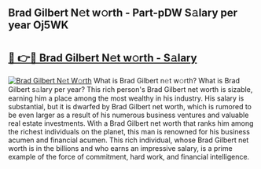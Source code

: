 ## Brad Gilbert N𝚎t w𝚘rth - Part-pDW S𝚊lary per year Oj5WK

# <h2><a href="http://gc1whw.nevu.top/?p=Brad+Gilbert">🔗 👉🔴 Brad Gilbert N𝚎t w𝚘rth - S𝚊lary</a></h2>

[![Brad Gilbert N𝚎t W𝚘rth](https://i.imgur.com/Oavwk0R.jpeg)](http://gc1whw.nevu.top/?p=Brad+Gilbert)
What is Brad Gilbert n𝚎t w𝚘rth? What is Brad Gilbert s𝚊lary per year?
This rich person's Brad Gilbert net worth is sizable, earning him a place among the most wealthy in his industry. His salary is substantial, but it is dwarfed by Brad Gilbert net worth, which is rumored to be even larger as a result of his numerous business ventures and valuable real estate investments. With a Brad Gilbert net worth that ranks him among the richest individuals on the planet, this man is renowned for his business acumen and financial acumen. This rich individual, whose Brad Gilbert net worth is in the billions and who earns an impressive salary, is a prime example of the force of commitment, hard work, and financial intelligence.
